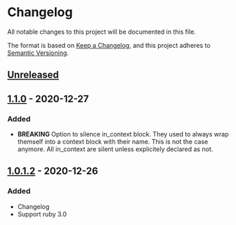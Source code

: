 # Changelog
All notable changes to this project will be documented in this file.

The format is based on [Keep a Changelog](https://keepachangelog.com/en/1.0.0/),
and this project adheres to [Semantic Versioning](https://semver.org/spec/v2.0.0.html).

## [Unreleased]

## [1.1.0] - 2020-12-27
### Added
- **BREAKING** Option to silence in_context block. They used to always wrap themself into a context block with their name. This is not the case anymore. All in_context are silent unless explicitely declared as not. 

## [1.0.1.2] - 2020-12-26
### Added
- Changelog
- Support ruby 3.0

[Unreleased]: https://github.com/zaratan/rspec_in_context/compare/v1.1.0...HEAD
[1.1.0]: https://github.com/zaratan/rspec_in_context/releases/tag/v1.1.0
[1.0.1.2]: https://github.com/zaratan/rspec_in_context/releases/tag/v1.0.1.2
